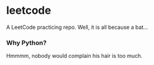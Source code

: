 # leetcode
A LeetCode practicing repo. Well, it is all because a bat...

### Why Python?
Hmmmm, nobody would complain his hair is too much.
